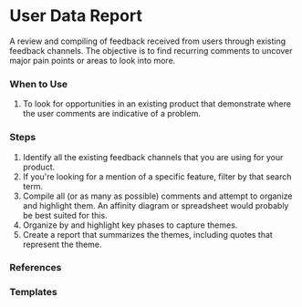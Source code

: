 # User Data Report

A review and compiling of feedback received from users through existing feedback channels. The objective is to find recurring comments to uncover major pain points or areas to look into more.

### When to Use

1. To look for opportunities in an existing product that demonstrate where the user comments are indicative of a problem.

### Steps

1. Identify all the existing feedback channels that you are using for your product.
2. If you're looking for a mention of a specific feature, filter by that search term.
3. Compile all \(or as many as possible\) comments and attempt to organize and highlight them. An affinity diagram or spreadsheet would probably be best suited for this.
4. Organize by and highlight key phases to capture themes.
5. Create a report that summarizes the themes, including quotes that represent the theme.

### References

### Templates



